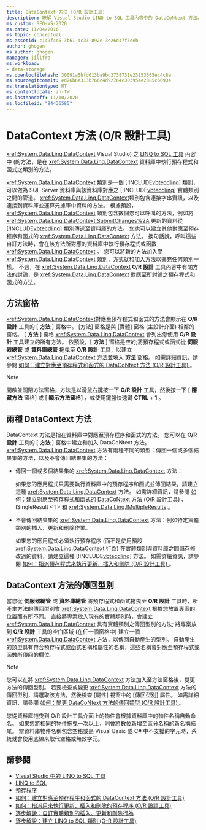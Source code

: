```yaml
---
title: DataContext 方法 (O/R 設計工具)
description: 瞭解 Visual Studio LINQ to SQL 工具內容中的 DataCoNtext 方法。 這些方法會在資料庫中執行預存程式和函數。
ms.custom: SEO-VS-2020
ms.date: 11/04/2016
ms.topic: conceptual
ms.assetid: c149f4e5-3b61-4c33-892e-3e26d47f3eeb
author: ghogen
ms.author: ghogen
manager: jillfra
ms.workload:
- data-storage
ms.openlocfilehash: 30091a5bfd613ba9bd3738731e23153565ec4c8e
ms.sourcegitcommit: ed26b6e313b766c4d92764c303954e2385c6693e
ms.translationtype: MT
ms.contentlocale: zh-TW
ms.lasthandoff: 11/10/2020
ms.locfileid: "94436585"
---
```

# <a name="datacontext-methods-or-designer"></a>DataContext 方法 (O/R 設計工具)

<xref:System.Data.Linq.DataContext> Visual Studio) 之 [LINQ to SQL 工具](../data-tools/linq-to-sql-tools-in-visual-studio2.md) 內容中 (的方法，是在 <xref:System.Data.Linq.DataContext> 資料庫中執行預存程式和函式之類別的方法。

<xref:System.Data.Linq.DataContext> 類別是一個 [!INCLUDE[vbtecdlinq](../data-tools/includes/vbtecdlinq_md.md)] 類別，可以做為 SQL Server 資料庫與該資料庫對應之 [!INCLUDE[vbtecdlinq](../data-tools/includes/vbtecdlinq_md.md)] 實體類別之間的管道。 <xref:System.Data.Linq.DataContext>類別包含連接字串資訊，以及連接到資料庫並運算元據庫中資料的方法。 根據預設， <xref:System.Data.Linq.DataContext> 類別包含數個您可以呼叫的方法，例如將 <xref:System.Data.Linq.DataContext.SubmitChanges%2A> 更新的資料從 [!INCLUDE[vbtecdlinq](../data-tools/includes/vbtecdlinq_md.md)] 類別傳送至資料庫的方法。 您也可以建立其他對應至預存程序和函式的 <xref:System.Data.Linq.DataContext> 方法。 換句話說，呼叫這些自訂方法時，會在該方法所對應的資料庫中執行預存程式或函數 <xref:System.Data.Linq.DataContext> 。 您可以將新的方法加入至 <xref:System.Data.Linq.DataContext> 類別，方式就和加入方法以擴充任何類別一樣。 不過，在 <xref:System.Data.Linq.DataContext> **O/R 設計** 工具內容中有關方法的討論，是 <xref:System.Data.Linq.DataContext> 對應至所討論之預存程式和函式的方法。

## <a name="methods-pane"></a>方法窗格

<xref:System.Data.Linq.DataContext>對應至預存程式和函式的方法會顯示在 **O/R 設計** 工具的 [ **方法** ] 窗格中。 [方法] 窗格是與 [實體] 窗格 (主設計介面) 相鄰的窗格。 [ **方法** ] 窗格 <xref:System.Data.Linq.DataContext> 會列出您使用 **O/R 設計** 工具建立的所有方法。 依預設，[ **方法** ] 窗格是空的;將預存程式或函式從 **伺服器總管** 或 **資料庫總管** 拖曳至 **O/R 設計** 工具，以建立 <xref:System.Data.Linq.DataContext> 方法並填入 **方法** 窗格。 如需詳細資訊，請參閱 [如何：建立對應至預存程式和函式的 DataCoNtext 方法 (O/R 設計工具) ](../data-tools/how-to-create-datacontext-methods-mapped-to-stored-procedures-and-functions-o-r-designer.md)。

> [!NOTE]
> 開啟並關閉方法窗格，方法是以滑鼠右鍵按一下 **O/R 設計** 工具，然後按一下 [ **隱藏方法** 窗格] 或 [ **顯示方法窗格]** ，或使用鍵盤快速鍵 **CTRL** + **1** 。

## <a name="two-types-of-datacontext-methods"></a>兩種 DataContext 方法

DataContext 方法是指在資料庫中對應至預存程序和函式的方法。 您可以在 **O/R 設計** 工具的 [ **方法** ] 窗格中建立和加入 DataCoNtext 方法。 <xref:System.Data.Linq.DataContext> 方法有兩種不同的類型：傳回一個或多個結果集的方法，以及不會傳回結果集的方法：

- 傳回一個或多個結果集的 <xref:System.Data.Linq.DataContext> 方法：

   如果您的應用程式只需要執行資料庫中的預存程序和函式並傳回結果，請建立這種 <xref:System.Data.Linq.DataContext> 方法。 如需詳細資訊，請參閱 [如何：建立對應至預存程式和函式的 DataCoNtext 方法 (O/R 設計工具) ](../data-tools/how-to-create-datacontext-methods-mapped-to-stored-procedures-and-functions-o-r-designer.md)、ISingleResult \<T> 和 <xref:System.Data.Linq.IMultipleResults> 。

- 不會傳回結果集的 <xref:System.Data.Linq.DataContext> 方法：例如特定實體類別的插入、更新和刪除作業。

   如果您的應用程式必須執行預存程序 (而不是使用預設 <xref:System.Data.Linq.DataContext> 行為) 在實體類別與資料庫之間儲存修改過的資料，請建立這種 [!INCLUDE[vbtecdlinq](../data-tools/includes/vbtecdlinq_md.md)] 方法。 如需詳細資訊，請參閱 [如何：指派預存程式來執行更新、插入和刪除 (O/R 設計工具) ](../data-tools/how-to-assign-stored-procedures-to-perform-updates-inserts-and-deletes-o-r-designer.md)。

## <a name="return-types-of-datacontext-methods"></a>DataContext 方法的傳回型別

當您從 **伺服器總管** 或 **資料庫總管** 將預存程式和函式拖曳至 **O/R 設計** 工具時，所產生方法的傳回型別會 <xref:System.Data.Linq.DataContext> 根據您放置專案的位置而有所不同。 直接將專案放入現有的實體類別時，會建立 <xref:System.Data.Linq.DataContext> 具有實體類別之傳回型別的方法; 將專案放到 **O/R 設計** 工具的空白區域 (在任一個窗格中) 建立一個 <xref:System.Data.Linq.DataContext> 方法，以傳回自動產生的型別。 自動產生的類型具有符合預存程式或函式名稱和屬性的名稱，這些名稱會對應至預存程式或函數所傳回的欄位。

> [!NOTE]
> 您可以在將 <xref:System.Data.Linq.DataContext> 方法加入至方法窗格後，變更方法的傳回型別。 若要檢查或變更 <xref:System.Data.Linq.DataContext> 方法的傳回型別，請選取該方法，然後檢查 [屬性] 視窗中的 [傳回型別] 屬性。 如需詳細資訊，請參閱 [如何：變更 DataCoNtext 方法的傳回類型 (O/R 設計工具) ](../data-tools/how-to-change-the-return-type-of-a-datacontext-method-o-r-designer.md)。

您從資料庫拖曳到 O/R 設計工具介面上的物件會根據資料庫中的物件名稱自動命名。 如果您將相同的物件拖曳一次以上，則會將數位新增至區分名稱的新名稱結尾。 當資料庫物件名稱包含空格或是 Visual Basic 或 C# 中不支援的字元時，系統就會使用底線來取代空格或無效字元。

## <a name="see-also"></a>請參閱

- [Visual Studio 中的 LINQ to SQL 工具](../data-tools/linq-to-sql-tools-in-visual-studio2.md)
- [LINQ to SQL](/dotnet/framework/data/adonet/sql/linq/index)
- [預存程序](/dotnet/framework/data/adonet/sql/linq/stored-procedures)
- [如何：建立對應至預存程序和函式的 DataContext 方法 (O/R 設計工具)](../data-tools/how-to-create-datacontext-methods-mapped-to-stored-procedures-and-functions-o-r-designer.md)
- [如何：指派用來執行更新、插入和刪除的預存程序 (O/R 設計工具)](../data-tools/how-to-assign-stored-procedures-to-perform-updates-inserts-and-deletes-o-r-designer.md)
- [逐步解說：自訂實體類別的插入、更新和刪除行為](../data-tools/walkthrough-customizing-the-insert-update-and-delete-behavior-of-entity-classes.md)
- [逐步解說：建立 LINQ to SQL 類別 (O-R 設計工具)](how-to-create-linq-to-sql-classes-mapped-to-tables-and-views-o-r-designer.md)
